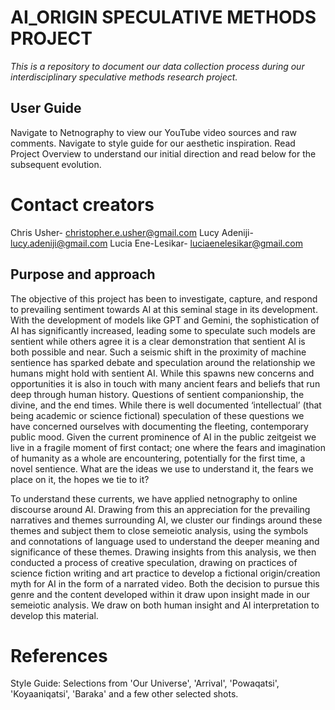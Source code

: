 # AI_ORIGIN SPECULATIVE METHODS PROJECT

*This is a repository to document our data collection process during our interdisciplinary speculative methods research project.*

## User Guide

Navigate to Netnography to view our YouTube video sources and raw comments. 
Navigate to style guide for our aesthetic inspiration.
Read Project Overview to understand our initial direction and read below for the subsequent evolution. 

# Contact creators

Chris Usher- christopher.e.usher@gmail.com
Lucy Adeniji- lucy.adeniji@gmail.com
Lucia Ene-Lesikar- luciaenelesikar@gmail.com

## Purpose and approach 

The objective of this project has been to investigate, capture, and respond to prevailing sentiment towards AI at this seminal stage in its development. With the development of models like GPT and Gemini, the sophistication of AI has significantly increased, leading some to speculate such models are sentient while others agree it is a clear demonstration that sentient AI is both possible and near. Such a seismic shift in the proximity of machine sentience has sparked debate and speculation around the relationship we humans might hold with sentient AI. While this spawns new concerns and opportunities it is also in touch with many ancient fears and beliefs that run deep through human history. Questions of sentient companionship, the divine, and the end times. While there is well documented ‘intellectual’ (that being academic or science fictional) speculation of these questions we have concerned ourselves with documenting the fleeting, contemporary public mood. Given the current prominence of AI in the public zeitgeist we live in a fragile moment of first contact; one where the fears and imagination of humanity as a whole are encountering, potentially for the first time, a novel sentience. What are the ideas we use to understand it, the fears we place on it, the hopes we tie to it?  

To understand these currents, we have applied netnography to online discourse around AI. Drawing from this an appreciation for the prevailing narratives and themes surrounding AI, we cluster our findings around these themes and subject them to close semeiotic analysis, using the symbols and connotations of language used to understand the deeper meaning and significance of these themes. Drawing insights from this analysis, we then conducted a process of creative speculation, drawing on practices of science fiction writing and art practice to develop a fictional origin/creation myth for AI in the form of a narrated video. Both the decision to pursue this genre and the content developed within it draw upon insight made in our semeiotic analysis. We draw on both human insight and AI interpretation to develop this material. 

# References
Style Guide:
Selections from 'Our Universe', 'Arrival', 'Powaqatsi', 'Koyaaniqatsi', 'Baraka' and a few other selected shots.
